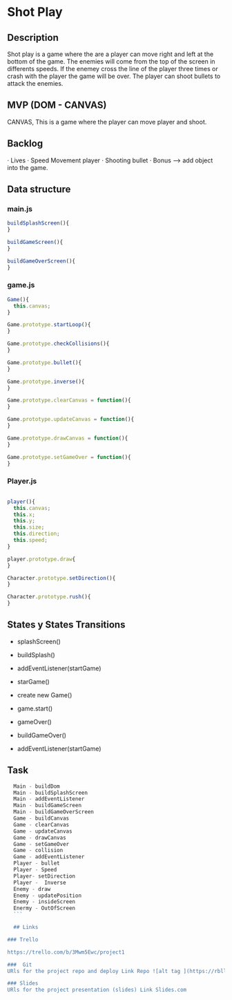 # Shot Play

## Description

Shot play is a game where the are a player can move right and left at the bottom of the game. The enemies will come from the top of the screen in differents speeds. If the enemey cross the line of the player three times or crash with the player the game will be over. The player can shoot bullets to attack the enemies.

## MVP (DOM - CANVAS)

CANVAS, This is a game where the player can move player and shoot.

## Backlog

· Lives
· Speed Movement player
· Shooting bullet
· Bonus --> add object into the game.

## Data structure

### main.js

```javascript
buildSplashScreen(){
}

buildGameScreen(){
}

buildGameOverScreen(){
}
```
### game.js

```javascript
Game(){
  this.canvas;
}

Game.prototype.startLoop(){
}

Game.prototype.checkCollisions(){
}

Game.prototype.bullet(){
}

Game.prototype.inverse(){
}

Game.prototype.clearCanvas = function(){
}

Game.prototype.updateCanvas = function(){
}

Game.prototype.drawCanvas = function(){ 
}

Game.prototype.setGameOver = function(){
}
```
### Player.js

```javascript

player(){
  this.canvas;
  this.x;
  this.y;
  this.size;
  this.direction;
  this.speed;
}

player.prototype.draw{
}

Character.prototype.setDirection(){
}

Character.prototype.rush(){
}
```


## States y States Transitions
  - splashScreen()
  - buildSplash()
  - addEventListener(startGame)
  
  
  - starGame()
  - create new Game()
  - game.start()
  
  
  - gameOver()
  - buildGameOver()
  - addEventListener(startGame) 


  ## Task
  ```javascript
    Main - buildDom
    Main - buildSplashScreen
    Main - addEventListener
    Main - buildGameScreen
    Main - buildGameOverScreen
    Game - buildCanvas
    Game - clearCanvas
    Game - updateCanvas
    Game - drawCanvas
    Game - setGameOver
    Game - collision
    Game - addEventListener
    Player - bullet 
    Player - Speed
    Player- setDirection
    Player -  Inverse
    Enemy - draw
    Enemy - updatePosition
    Enemy - insideScreen
    Enermy - OutOfScreen
    ```

    ## Links
  
  ### Trello
  
  https://trello.com/b/3Mwm5Ewc/project1
  
  ###  Git
  URls for the project repo and deploy Link Repo ![alt tag ](https://rbllado.github.io/Project1-Game/) link Deploy

  ### Slides
  URls for the project presentation (slides) Link Slides.com 